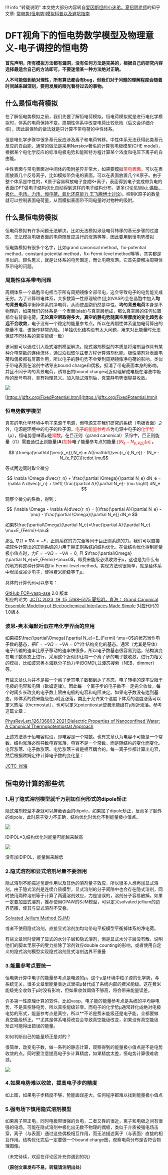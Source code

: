 !!! info "转载说明"
    本文绝大部分内容转自[爱因斯坦的小迷弟，夏招明老师](https://www.zhihu.com/people/xia-zhao-ming)的知乎文章: [常电势(恒电势)模拟科普以及避坑指南](https://zhuanlan.zhihu.com/p/676795392)
# DFT视角下的恒电势数学模型及物理意义-电子调控的恒电势
**首先声明，所有模拟方法都有漏洞，没有任何方法是完美的，根据自己的研究内容选择最适合自己的方法即可，不要迷信某一种方法绝对正确。**

**人不可能做到绝对理性，所有算法都会有bug，但我们对于问题的理解程度会随着时间越来越深刻，要用发展的眼光看待过去的事物。**

## 什么是恒电荷模拟

在了解恒电势模拟之前，我们先要了解恒电荷模拟。恒电荷模拟就是进行电化学模拟时，体系的电荷保持不变。周期性体系中改变电荷比较危险（后文会详细介绍），因此最保险的做法就是只计算不带电荷的中性体系。

但是电化学步骤中很多基元反应涉及离子和电荷转移。中性体系无法获得此类基元反应的自由能，通常的做法是采用Nørskov著名的计算氢电极模型(CHE model)，根据某个电化学反应的标准电极电势和能斯特方程计算某个浓度和电压下离子的自由能。

中性表面与带电表面对中间体的吸附差异非常大，如果要模拟<font color=Red>带电表面</font>，可以在表面放置几个反号离子，比如模拟带负电的表面，可以在表面放置几个K原子。由于整个体系是中性的，K原子容易释放电子变成K+离子，表面得到电子变成带负电的表面(DFT做电子结构优化自动得到这样的电子结构分布，更多讨论见[Wiki: 偶极、极化、电场、力场、恒电荷、氧化还原能力 王飞腾博士讨论](../../力场下的恒电势/Dipole-polarization-electric_field-force_field-constant_charge-redox_capacity))。控制K原子的数量就可以控制表面电荷量，从而模拟表面带不同电量时对物种的吸附。

## 什么是恒电势模拟

恒电荷模拟有许多问题无法解决，比如无法模拟涉及电荷转移的基元步骤的过渡态，无法模拟电极表面的电荷随反应进行的涨落等等，因此要用到恒电势模拟

恒电势模拟有很多个名字，比如grand canonical method，fix-potential method，constant potential method，fix-Fermi-level method等等，其实都是类似的。顾名思义，就是让体系的电势固定，而让电荷涨落。它首先要解决周期体系带电的问题。

### 周期性体系带电问题
周期体系一个晶胞带电相当于所有周期镜像全部带电，这会导致电子的电势能变成无穷。为了计算带电体系，大多数第一性原理软件(比如VASP)会在晶胞中加入**均匀背景电荷**平衡掉体系的净电荷，从而使晶胞仍然是中性。**均匀背景电荷**本身是不物理的，如果我们的体系是一个表面(slab)与真空层组成，那么真空层的任何位置都会有背景电荷。**无论真空层取得多大，真空的静电势随真空层厚度的变化趋势永远不会收敛**，电子没有一个稳定的能量参考点。所以在周期性体系里加电荷算出的能量不准，该操作非常危险。（单独优化结构没有太大问题，用来对比能量时无法保证不同体系的真空能级一致）

该问题可以通过引入隐式溶剂模型解决。隐式溶剂模型的本质是将溶剂当作具有某种介电常数的连续流体，通过泊松玻尔兹曼方程计算溶剂化能。极性溶剂对表面电荷和偶极都有屏蔽作用，所以电子的静电势不会受到周期镜像净电荷的影响。类似于带电表面在溶剂中诱导出bound charge和偶极，抵消了带电表面本身的影响。并且不同于均匀背景电荷，诱导出的bound charge可近似理解成电极在溶液中吸附的反号电荷，具有物理意义。加入隐式溶剂后，真空静电势很容易收敛。

![](image_1.46c48177.png)

[https://jdftx.org/FixedPotential.html](https://jdftx.org/FixedPotential.html)

### 恒电势数学模型

真实的电化学环境中电子来源于电源，但电源又在我们研究的系统（电极表面）之外，电源是环境中的电子的粒子源。<font color=Red>电子的能量参考点</font>为电源中电子的<font color=Red>化学势</font>（$\mu$），恒电势意味着$\mu$是<font color=Red>常数</font>。在巨正则（grand canonical）系综中，巨正则能量（$\Omega$）需要通过正则能量($\mathbf{A}$)<font color=Red>扣掉</font>电子能量参考点的能量<font color=Red> $[(N_e-N_{e,PZC})\mu]$ </font>。

$$ \Omega(\mathbf{\vec{r_n}},N_e) = A(\mathbf{\vec{r_n},N_e}) - (N_e - N_{e,PZC})\cdot \mu$$

等式两边同时取全微分

$$ \nabla  \Omega d\vec{r_n} + \frac{\partial \Omega}{\partial N_e} dN_e = \nabla A d\vec{r_n} + \left(  \frac{\partial A}{\partial N_e}- \mu   \right) dN_e  $$

观察全微分的系数，得到：

$$ (\nabla \Omega - \nabla A)d\vec{r_n} = [(\frac{\partial A}{\partial N_e} - \mu) - \frac{\partial \Omega}{\partial N_e}] dN_e  $$

如果​​$\frac{\partial\Omega}{\partial N_e}=\frac{\partial A}{\partial N_e}-\mu=E_{Fermi}-\mu$​​



那么 ​$\nabla\Omega=\nabla A=-F$​ ，正则系综的力完全等同于巨正则系综的力。我们可以直接把软件计算出的正则系综的力用于巨正则系综的结构优化。在做结构优化得到能量极小值点时，力 ​$F=-\nabla\Omega=-\nabla A=0$​ , 且 ​$\frac{\partial\Omega}{\partial N_e}=E_{Fermi}-\mu=0$​ ，即费米能级必须收敛于$\mu$，这也是为什么有的地方称这种计算叫做fix-Fermi-level method。实现方法也很简单，就是给体系中增加或减少电子，使得费米能级等于$\mu$。

具体的计算代码可以参考：

[GitHub FCP-vasp-ase](https://link.zhihu.com/?target=https%3A//github.com/hellozhaoming/FCP-vasp-ase)  2.0 版本 <br>
相应的论文: [JCTC 2023, 19, 15, 5168–5175  夏招明，肖海： Grand Canonical Ensemble Modeling of Electrochemical Interfaces Made Simple](https://doi.org/10.1021/acs.jctc.3c00237) 对应代码的1.0版本  <a id ='JCTC_xiaohai'></a>

### 波恩-奥本海默近似在电化学界面的应用

如果把​$\frac{\partial\Omega}{\partial N_e}=E_{Fermi}-\mu=0$​ 的状态当作电子数的基态，把​$F=-\nabla\Omega=-\nabla A=0$​ 当作结构变化的基态。通常（尤其是导体）电子传输的速率比原子移动的速率快很多，所以电子数基态很容易到达，结构演变在电子数基态上进行，采用这个近似即让每一个离子步的电子数收敛，进行力相关的模拟，比如波恩奥本海默分子动力学(BOMD),过渡态搜索（NEB，dimmer）等。

有些文章认为并不是每一个离子步其电子数都到达了基态，电子转移的速率受限于电极的电容和电阻（欧姆定律）。因此每一个离子步的电子数不一定完全收敛，每个时间步长改变的电子数上限由电极的电容和电阻决定。如果电子数没有达到基态，即体系的费米能级在μ附近涨落，类比于允许某个温度下体系的温度涨落可以定义热浴（thermostat），也可以定义potentiostat使费米能级在μ附近涨落。参考这篇文章：

[PhysRevLett.126.136803 2021 Dielectric Properties of Nanoconfined Water: A Canonical Thermopotentiostat Approach](https://journals.aps.org/prl/pdf/10.1103/PhysRevLett.126.136803)

上述方法基于恒电容假设，即电容是一个常数。也有文章认为电容不可能是一个常数，结构涨落必然导致电容涨落，电容不是一个常数，而是随结构的变化而变化。电容涨落、电子数涨落、电势涨落三者是相互耦合的。每一离子步都计算出电容，然后根据欧姆定律计算电子数的变化量：

[JCTC_肖海](#JCTC_xiaohai)

## 恒电势计算的那些坑

### 1.用了隐式溶剂模型就千万别加任何形式的dipole矫正

隐式溶剂模型本身就可以屏蔽表面的dipole，如果加了dipole矫正，反而多了额外的dipole，此时原子受力不正确，结构优化时优化不到能量极小值点。

![](image_3.279d3008.jpg)

IDIPOL=3,结构优化时能量可能越来越高

![](image_4.ca89bea7.png)

没有加IDIPOL，能量越来越低

### 2.隐式溶剂和显式溶剂尽量不要混用

隐式溶剂不能描述氢键作用以及其他的溶剂量子效应，所以很多人想再加显式溶剂。由于隐式溶剂是连续介质模型，显式溶剂的分子间隙中也会存在隐式溶剂，同时使用两种溶剂等于计算了两遍溶剂效应，力是错误的，溶剂分子容易散掉。如果一定要加显式溶剂，推荐使用GPAW的SJM模型，可以定义solvated jellium的边界范围，使其与显式溶剂不交叠。

[Solvated Jellium Method (SJM)](https://gpaw.readthedocs.io/tutorialsexercises/electrostatics/sjm/solvated_jellium_method.html)

或者不使用隐式溶剂，直接显式溶剂加均匀带电平板模型平衡掉体系的净电荷。

有些文章同时使用了显式的水分子层和隐式溶剂，但是显式水分子层没有散，说明他们的脚本里原子的受力排除了溶剂效应double counting的影响，或者使用自定义的隐式溶剂模型实现隐式溶剂显式溶剂边界不重叠

### 3.能量参考点要统一

恒电势计算中电子的能量参考点是电源的μ，这个μ是环境中粒子源的化学势，与系统无关。很多文章里能量表达式里把μ替代成了系统内部的费米能级。这在费米能级完全收敛于μ时没有影响，但如果收敛阈值不够高，将会带来能量误差。

许多第一性原理计算的软件，比如vasp，电子能的能量参考点是系统的平均静电势，不是真空静电势，所以真空能级非零。而电子的化学势μ通常转化成绝对电极电势的形式，能量参考点是真空，所以**不论是费米能级还是电子能，全都要做真空能级矫正。**尤其是体系电荷改变会导致真空能级改变，如果没有真空能级矫正可能得出错误的能量。

如何判断自己的能量矫正是对的？

很简单，改变电子数，做一系列的静态计算，观察得到的能量极小值点是不是电势收敛的点。同时要注意提高电子步计算精度，如果精度太差，恒电势计算很难收敛。

![](image_5.127ced1e.jpg)

### 4.如果电势难以收敛，提高电子步的精度

如上图，如果电子步精度不够，势能面误差大，任何程序都难以找到能量极小值点

### 5.强电场下慎用隐式溶剂模型

如果离子带正电，同时电极带很强的负电，二者又靠的很近，离子和电极之间有很强的电场，可能在隐式溶剂中极化出无数不物理的偶极，类似于介质被强电场击穿，离子（与表面）通过这些偶极相互作用，而无法描述离子（与表面）直接的相互作用。结构优化完后一定要做一个bound charge图，观察电荷分布是否符合物理图像。

（未完待续，欢迎在评论区补充你遇到的坑）

**（原创文章发布不易，转载请注明出处）**

